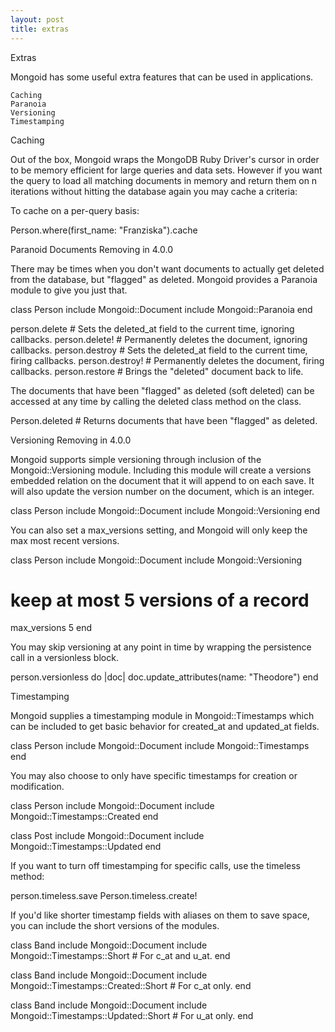 ```yaml
---
layout: post
title: extras
---
```



Extras

Mongoid has some useful extra features that can be used in applications.

    Caching
    Paranoia
    Versioning
    Timestamping

Caching

Out of the box, Mongoid wraps the MongoDB Ruby Driver's cursor in order to be memory efficient for large queries and data sets. However if you want the query to load all matching documents in memory and return them on n iterations without hitting the database again you may cache a criteria:

To cache on a per-query basis:

Person.where(first_name: "Franziska").cache

Paranoid Documents Removing in 4.0.0

There may be times when you don't want documents to actually get deleted from the database, but "flagged" as deleted. Mongoid provides a Paranoia module to give you just that.

class Person
  include Mongoid::Document
  include Mongoid::Paranoia
end

person.delete   # Sets the deleted_at field to the current time, ignoring callbacks.
person.delete!  # Permanently deletes the document, ignoring callbacks.
person.destroy  # Sets the deleted_at field to the current time, firing callbacks.
person.destroy! # Permanently deletes the document, firing callbacks.
person.restore  # Brings the "deleted" document back to life.

The documents that have been "flagged" as deleted (soft deleted) can be accessed at any time by calling the deleted class method on the class.

Person.deleted # Returns documents that have been "flagged" as deleted.

Versioning Removing in 4.0.0

Mongoid supports simple versioning through inclusion of the Mongoid::Versioning module. Including this module will create a versions embedded relation on the document that it will append to on each save. It will also update the version number on the document, which is an integer.

class Person
  include Mongoid::Document
  include Mongoid::Versioning
end

You can also set a max_versions setting, and Mongoid will only keep the max most recent versions.

class Person
  include Mongoid::Document
  include Mongoid::Versioning

  # keep at most 5 versions of a record
  max_versions 5
end

You may skip versioning at any point in time by wrapping the persistence call in a versionless block.

person.versionless do |doc|
  doc.update_attributes(name: "Theodore")
end

Timestamping

Mongoid supplies a timestamping module in Mongoid::Timestamps which can be included to get basic behavior for created_at and updated_at fields.

class Person
  include Mongoid::Document
  include Mongoid::Timestamps
end

You may also choose to only have specific timestamps for creation or modification.

class Person
  include Mongoid::Document
  include Mongoid::Timestamps::Created
end

class Post
  include Mongoid::Document
  include Mongoid::Timestamps::Updated
end

If you want to turn off timestamping for specific calls, use the timeless method:

person.timeless.save
Person.timeless.create!

If you'd like shorter timestamp fields with aliases on them to save space, you can include the short versions of the modules.

class Band
  include Mongoid::Document
  include Mongoid::Timestamps::Short # For c_at and u_at.
end

class Band
  include Mongoid::Document
  include Mongoid::Timestamps::Created::Short # For c_at only.
end

class Band
  include Mongoid::Document
  include Mongoid::Timestamps::Updated::Short # For u_at only.
end



